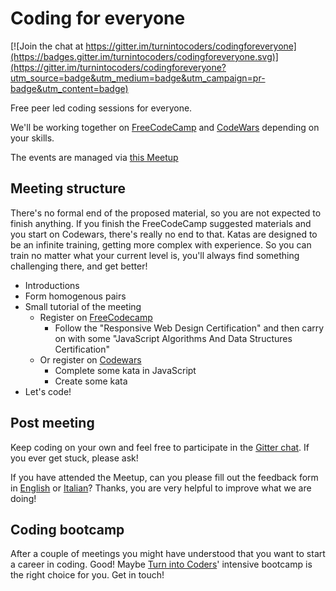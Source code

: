 # Coding for everyone

[![Join the chat at https://gitter.im/turnintocoders/codingforeveryone](https://badges.gitter.im/turnintocoders/codingforeveryone.svg)](https://gitter.im/turnintocoders/codingforeveryone?utm_source=badge&utm_medium=badge&utm_campaign=pr-badge&utm_content=badge)

Free peer led coding sessions for everyone.

We'll be working together on [FreeCodeCamp](https://www.freecodecamp.com/) and [CodeWars](http://codewars.com/) depending on your skills.

The events are managed via [this Meetup](https://www.meetup.com/turn-into-coders/)

## Meeting structure

There's no formal end of the proposed material, so you are not expected to finish anything. If you finish the FreeCodeCamp suggested materials and you start on Codewars, there's really no end to that. Katas are designed to be an infinite training, getting more complex with experience. So you can train no matter what your current level is, you'll always find something challenging there, and get better!

- Introductions
- Form homogenous pairs
- Small tutorial of the meeting
  - Register on [FreeCodecamp](https://www.freecodecamp.com/)
    - Follow the "Responsive Web Design Certification" and then carry on with some "JavaScript Algorithms And Data Structures Certification"
  - Or register on [Codewars](http://codewars.com/)
    - Complete some kata in JavaScript
    - Create some kata
- Let's code!

## Post meeting

Keep coding on your own and feel free to participate in the [Gitter chat](https://gitter.im/turnintocoders/codingforeveryone). If you ever get stuck, please ask!

If you have attended the Meetup, can you please fill out the feedback form in [English](https://goo.gl/forms/5AcnjIkuH9FBQj862) or [Italian](https://goo.gl/forms/gncZOvVdLgKueIqI3)? Thanks, you are very helpful to improve what we are doing!

## Coding bootcamp

After a couple of meetings you might have understood that you want to start a career in coding. Good! Maybe [Turn into Coders](http://turnintocoders.it/)' intensive bootcamp is the right choice for you. Get in touch!
